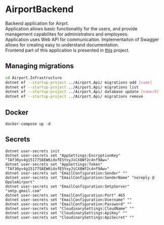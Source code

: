 # AirportBackend
Backend application for Airprt.  
Application allows basic functionality for the users, and provide management capabilites for administrators and employees.  
Application uses Web API for communicaiton. Implementaiton of Swagger allows for creating easy to understand documentation.  
Frontend part of this application is presented in [this](https://github.com/PSI-projekt/AirportFrontend) project.
## Managing migrations
```bash
cd Airport.Infrastructure
dotnet ef --startup-project ../Airport.Api/ migrations add [name]
dotnet ef --startup-project ../Airport.Api/ migrations list
dotnet ef --startup-project ../Airport.Api/ database update [name/0]
dotnet ef --startup-project ../Airport.Api/ migrations remove
```
## Docker
```
docker-compose up -d
```
## Secrets
```
dotnet user-secrets init
dotnet user-secrets set "AppSettings:EncryptionKey" "TAf30yv4g15177S6EW6idxfE5YxyJiCX8Wf2c4nf9Aw="
dotnet user-secrets set "AppSettings:Token" "TAf30yv4g15177S6EW6idxfE5YxyJiCX8Wf2c4nf9Aw="
dotnet user-secrets set "EmailConfiguration:Sender" ""
dotnet user-secrets set "EmailConfiguration:SenderName" "noreply @ OpoleAirport"
dotnet user-secrets set "EmailConfiguration:SmtpServer" "smtp.gmail.com"
dotnet user-secrets set "EmailConfiguration:Port" 465
dotnet user-secrets set "EmailConfiguration:Username" ""
dotnet user-secrets set "EmailConfiguration:Password" ""
dotnet user-secrets set "CloudinarySettings:CloudName" "" 
dotnet user-secrets set "CloudinarySettings:ApiKey" ""
dotnet user-secrets set "CloudinarySettings:ApiSecret" ""
```
